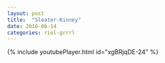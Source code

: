 ```yaml
---
layout: post
title:  "Sleater-Kinney"
date: 2016-06-14
categories: riol-grrrl
---
```

{% include youtubePlayer.html id="xgBRjqDE-24" %}

